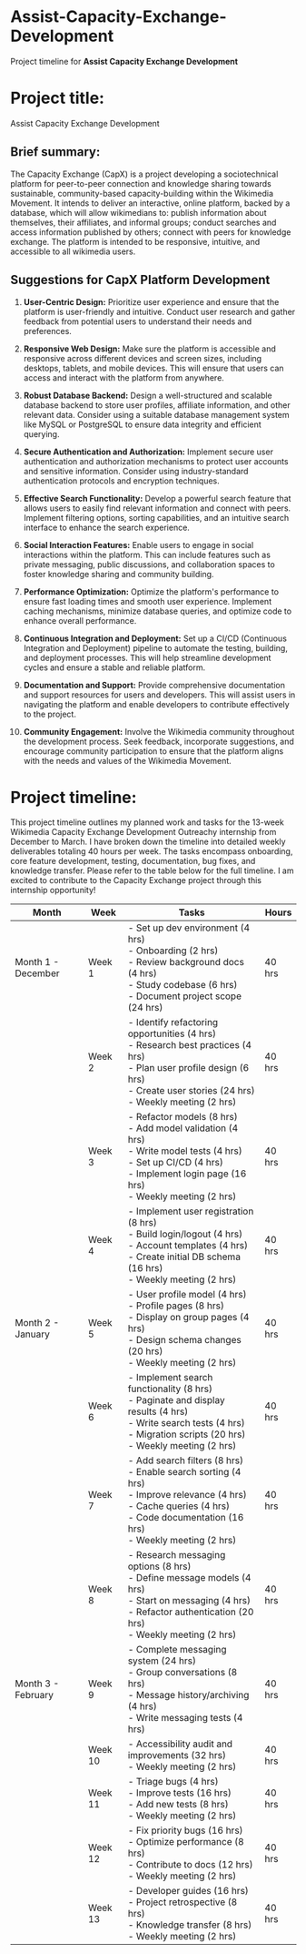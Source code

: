 # Assist-Capacity-Exchange-Development
Project timeline for **Assist Capacity Exchange Development**

# Project title:
Assist Capacity Exchange Development

## Brief summary:

The Capacity Exchange (CapX) is a project developing a sociotechnical platform for peer-to-peer connection and knowledge sharing towards sustainable, community-based capacity-building within the Wikimedia Movement. It intends to deliver an interactive, online platform, backed by a database, which will allow wikimedians to: publish information about themselves, their affiliates, and informal groups; conduct searches and access information published by others; connect with peers for knowledge exchange. The platform is intended to be responsive, intuitive, and accessible to all wikimedia users.

## Suggestions for CapX Platform Development

1. **User-Centric Design:** Prioritize user experience and ensure that the platform is user-friendly and intuitive. Conduct user research and gather feedback from potential users to understand their needs and preferences.

2. **Responsive Web Design:** Make sure the platform is accessible and responsive across different devices and screen sizes, including desktops, tablets, and mobile devices. This will ensure that users can access and interact with the platform from anywhere.

3. **Robust Database Backend:** Design a well-structured and scalable database backend to store user profiles, affiliate information, and other relevant data. Consider using a suitable database management system like MySQL or PostgreSQL to ensure data integrity and efficient querying.

4. **Secure Authentication and Authorization:** Implement secure user authentication and authorization mechanisms to protect user accounts and sensitive information. Consider using industry-standard authentication protocols and encryption techniques.

5. **Effective Search Functionality:** Develop a powerful search feature that allows users to easily find relevant information and connect with peers. Implement filtering options, sorting capabilities, and an intuitive search interface to enhance the search experience.

6. **Social Interaction Features:** Enable users to engage in social interactions within the platform. This can include features such as private messaging, public discussions, and collaboration spaces to foster knowledge sharing and community building.

7. **Performance Optimization:** Optimize the platform's performance to ensure fast loading times and smooth user experience. Implement caching mechanisms, minimize database queries, and optimize code to enhance overall performance.

8. **Continuous Integration and Deployment:** Set up a CI/CD (Continuous Integration and Deployment) pipeline to automate the testing, building, and deployment processes. This will help streamline development cycles and ensure a stable and reliable platform.

9. **Documentation and Support:** Provide comprehensive documentation and support resources for users and developers. This will assist users in navigating the platform and enable developers to contribute effectively to the project.

10. **Community Engagement:** Involve the Wikimedia community throughout the development process. Seek feedback, incorporate suggestions, and encourage community participation to ensure that the platform aligns with the needs and values of the Wikimedia Movement.

# Project timeline:
This project timeline outlines my planned work and tasks for the 13-week Wikimedia Capacity Exchange Development Outreachy internship from December to March. I have broken down the timeline into detailed weekly deliverables totaling 40 hours per week. The tasks encompass onboarding, core feature development, testing, documentation, bug fixes, and knowledge transfer. Please refer to the table below for the full timeline. I am excited to contribute to the Capacity Exchange project through this internship opportunity!

| Month | Week | Tasks | Hours |
|-|-|-|-|  
| Month 1 - December | Week 1 | - Set up dev environment (4 hrs) <br>- Onboarding (2 hrs) <br>- Review background docs (4 hrs) <br>- Study codebase (6 hrs) <br>- Document project scope (24 hrs) | 40 hrs |
| | Week 2 | - Identify refactoring opportunities (4 hrs) <br>- Research best practices (4 hrs) <br>- Plan user profile design (6 hrs) <br>- Create user stories (24 hrs) <br>- Weekly meeting (2 hrs) | 40 hrs |
| | Week 3 | - Refactor models (8 hrs) <br>- Add model validation (4 hrs) <br>- Write model tests (4 hrs) <br>- Set up CI/CD (4 hrs) <br>- Implement login page (16 hrs) <br>- Weekly meeting (2 hrs)| 40 hrs |
| | Week 4 | - Implement user registration (8 hrs) <br>- Build login/logout (4 hrs) <br>- Account templates (4 hrs) <br>- Create initial DB schema (16 hrs) <br>- Weekly meeting (2 hrs) | 40 hrs |
| Month 2 - January | Week 5 | - User profile model (4 hrs) <br>- Profile pages (8 hrs) <br>- Display on group pages (4 hrs) <br>- Design schema changes (20 hrs) <br>- Weekly meeting (2 hrs) | 40 hrs |
| | Week 6 | - Implement search functionality (8 hrs) <br>- Paginate and display results (4 hrs) <br>- Write search tests (4 hrs) <br>- Migration scripts (20 hrs) <br>- Weekly meeting (2 hrs) | 40 hrs |  
| | Week 7 | - Add search filters (8 hrs) <br>- Enable search sorting (4 hrs) <br>- Improve relevance (4 hrs) <br>- Cache queries (4 hrs) <br>- Code documentation (16 hrs) <br>- Weekly meeting (2 hrs) | 40 hrs |
| | Week 8 | - Research messaging options (8 hrs) <br>- Define message models (4 hrs) <br>- Start on messaging (4 hrs) <br>- Refactor authentication (20 hrs) <br>- Weekly meeting (2 hrs) | 40 hrs |
| Month 3 - February | Week 9 | - Complete messaging system (24 hrs) <br>- Group conversations (8 hrs) <br>- Message history/archiving (4 hrs) <br>- Write messaging tests (4 hrs) | 40 hrs |
| | Week 10 | - Accessibility audit and improvements (32 hrs) <br>- Weekly meeting (2 hrs) | 40 hrs |
| | Week 11 | - Triage bugs (4 hrs) <br>- Improve tests (16 hrs) <br>- Add new tests (8 hrs) <br>- Weekly meeting (2 hrs) | 40 hrs |  
| | Week 12 | - Fix priority bugs (16 hrs) <br>- Optimize performance (8 hrs) <br>- Contribute to docs (12 hrs) <br>- Weekly meeting (2 hrs) | 40 hrs |
| | Week 13 | - Developer guides (16 hrs) <br>- Project retrospective (8 hrs) <br>- Knowledge transfer (8 hrs) <br>- Weekly meeting (2 hrs) | 40 hrs |
